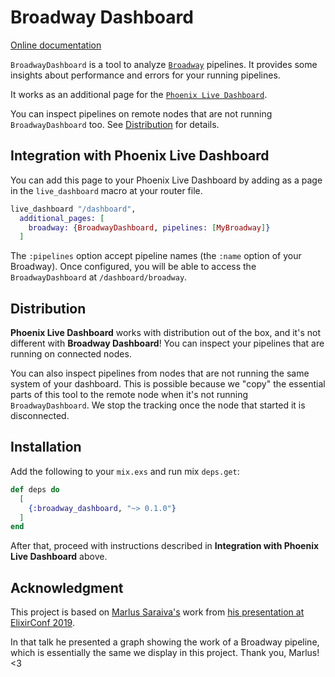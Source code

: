 # Broadway Dashboard

[Online documentation](https://hexdocs.pm/broadway_dashboard)

<!-- MDOC !-->

`BroadwayDashboard` is a tool to analyze [`Broadway`](https://hexdocs.pm/broadway)
pipelines. It provides some insights about performance and errors for
your running pipelines.

It works as an additional page for the [`Phoenix Live Dashboard`](https://hexdocs.pm/phoenix_live_dashboard).

You can inspect pipelines on remote nodes that are not running `BroadwayDashboard` too.
See [Distribution](#distribution) for details.

## Integration with Phoenix Live Dashboard

You can add this page to your Phoenix Live Dashboard by adding as a page in
the `live_dashboard` macro at your router file.

```elixir
live_dashboard "/dashboard",
  additional_pages: [
    broadway: {BroadwayDashboard, pipelines: [MyBroadway]}
  ]

```

The `:pipelines` option accept pipeline names (the `:name` option of your Broadway).
Once configured, you will be able to access the `BroadwayDashboard` at `/dashboard/broadway`.

## Distribution

**Phoenix Live Dashboard** works with distribution out of the box, and it's not different
with **Broadway Dashboard**! You can inspect your pipelines that are running on connected nodes.

You can also inspect pipelines from nodes that are not running the same system of
your dashboard. This is possible because we "copy" the essential parts of this
tool to the remote node when it's not running `BroadwayDashboard`. We stop the tracking
once the node that started it is disconnected.

<!-- MDOC -->

## Installation

Add the following to your `mix.exs` and run mix `deps.get`:

```elixir
def deps do
  [
    {:broadway_dashboard, "~> 0.1.0"}
  ]
end
```

After that, proceed with instructions described in **Integration with Phoenix Live Dashboard** above.

## Acknowledgment

This project is based on [Marlus Saraiva's](https://github.com/msaraiva/) work from
[his presentation at ElixirConf 2019](https://www.youtube.com/watch?v=tPu-P97-cbE).

In that talk he presented a graph showing the work of a Broadway pipeline, which is
essentially the same we display in this project.
Thank you, Marlus! <3
